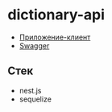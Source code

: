 # dictionary-api  
- [Приложение-клиент](https://github.com/shadowfiendinmyheart/dictionary-client/tree/main)
- [Swagger](https://dicpic-api.herokuapp.com/api/docs/#/)
## Стек
- nest.js
- sequelize
